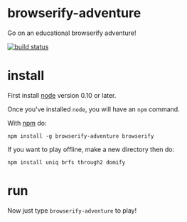 # browserify-adventure

Go on an educational browserify adventure!

[![build status](https://secure.travis-ci.org/substack/browserify-adventure.png)](http://travis-ci.org/substack/browserify-adventure)

# install

First install [node](http://nodejs.org) version 0.10 or later.

Once you've installed `node`, you will have an `npm` command.

With [npm](https://npmjs.org) do:

```
npm install -g browserify-adventure browserify
```

If you want to play offline, make a new directory then do:

```
npm install uniq brfs through2 domify
```

# run

Now just type `browserify-adventure` to play!

